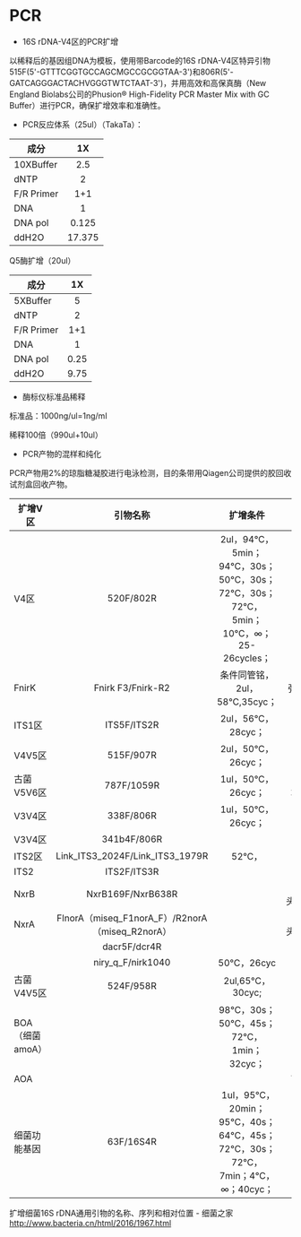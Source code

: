 # PCR
- 16S rDNA-V4区的PCR扩增

以稀释后的基因组DNA为模板，使用带Barcode的16S rDNA-V4区特异引物515F(5'-GTTTCGGTGCCAGCMGCCGCGGTAA-3')和806R(5'-GATCAGGGACTACHVGGGTWTCTAAT-3')，并用高效和高保真酶（New England Biolabs公司的Phusion® High-Fidelity PCR Master Mix with GC Buffer）进行PCR，确保扩增效率和准确性。

- PCR反应体系（25ul）（TakaTa）：

| 成分 | 1X | 
| ------------- |:-------------:| 
| 10XBuffer | 2.5
| dNTP | 2
| F/R Primer | 1+1
| DNA | 1
| DNA pol | 0.125
| ddH2O | 17.375

Q5酶扩增（20ul）

| 成分 | 1X | 
| ------------- |:-------------:| 
| 5XBuffer | 5
| dNTP | 2
| F/R Primer | 1+1
| DNA | 1
| DNA pol | 0.25
| ddH2O | 9.75

- 酶标仪标准品稀释

标准品：1000ng/ul=1ng/ml

稀释100倍（990ul+10ul）




- PCR产物的混样和纯化

PCR产物用2%的琼脂糖凝胶进行电泳检测，目的条带用Qiagen公司提供的胶回收试剂盒回收产物。


| 扩增V区 | 引物名称 | 扩增条件 | 备注 |
| ------------- |:-------------:| :-------------:| :-------------:|
| V4区 | 520F/802R | 2ul，94℃，5min；94℃，30s；50℃，30s；72℃，30s；72℃，5min；10℃，∞；25-26cycles；		
| FnirK | Fnirk F3/Fnirk-R2 | 条件同管铭，2ul，58℃,35cyc； | 弥散条带		
| ITS1区 | ITS5F/ITS2R | 2ul，56℃，28cyc；		
| V4V5区 | 515F/907R | 2ul，50℃，26cyc；		
| 古菌V5V6区 | 787F/1059R | 1ul，50℃，26cyc； | 无接头280 bp
| V3V4区 | 338F/806R | 1ul，50℃，26cyc；	
| V3V4区 | 341b4F/806R | 
| ITS2区 | Link_ITS3_2024F/Link_ITS3_1979R | 52℃， | 500bp
| ITS2 | ITS2F/ITS3R |  | 600bp
| NxrB | NxrB169F/NxrB638R |  | 无接头,500bp
| NxrA | FlnorA（miseq_F1norA_F）/R2norA（miseq_R2norA） |  | 无接头,350bp
|  | dacr5F/dcr4R |  | 750bp
|  | niry_q_F/nirk1040 | 50℃，26cyc | 500bp
| 古菌V4V5区 | 524F/958R | 2ul,65℃，30cyc;  | 500bp
| BOA（细菌amoA） |  | 98℃，30s；50℃，45s；72℃，1min；32cyc； | 
| AOA |  |  | 750 bp
| 细菌功能基因 | 63F/16S4R |  1ul，95℃，20min；95℃，40s；64℃，45s；72℃，30s；72℃，7min；4℃，∞；40cyc； | 314bp





扩增细菌16S rDNA通用引物的名称、序列和相对位置 - 细菌之家
http://www.bacteria.cn/html/2016/1967.html



